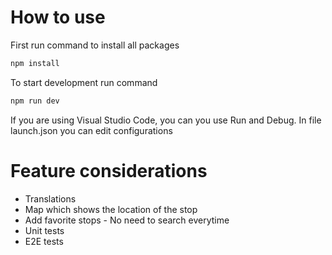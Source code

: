 # How to use

First run command to install all packages

```bash
npm install
```

To start development run command

```bash
npm run dev
```

If you are using Visual Studio Code, you can you use Run and Debug.
In file launch.json you can edit configurations

# Feature considerations

- Translations
- Map which shows the location of the stop
- Add favorite stops - No need to search everytime
- Unit tests
- E2E tests
